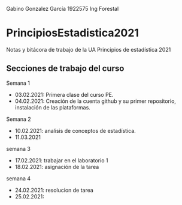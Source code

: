 Gabino Gonzalez García
1922575
Ing Forestal

# PrincipiosEstadistica2021
Notas y bitácora de trabajo de la UA Principios de estadística 2021


## Secciones de trabajo del curso

Semana 1
+ 03.02.2021: Primera clase del curso PE.
+ 04.02.2021: Creación de la cuenta github y su primer repositorio, instalación de las plataformas.

Semana 2
+ 10.02.2021: analisis de conceptos de estadística.
+ 11.03.2021

semana 3
+ 17.02.2021: trabajar en el laboratorio 1
+ 18.02.2021: asignación de la tarea 

semana 4
+ 24.02.2021: resolucion de tarea
+ 25.02.2021: 